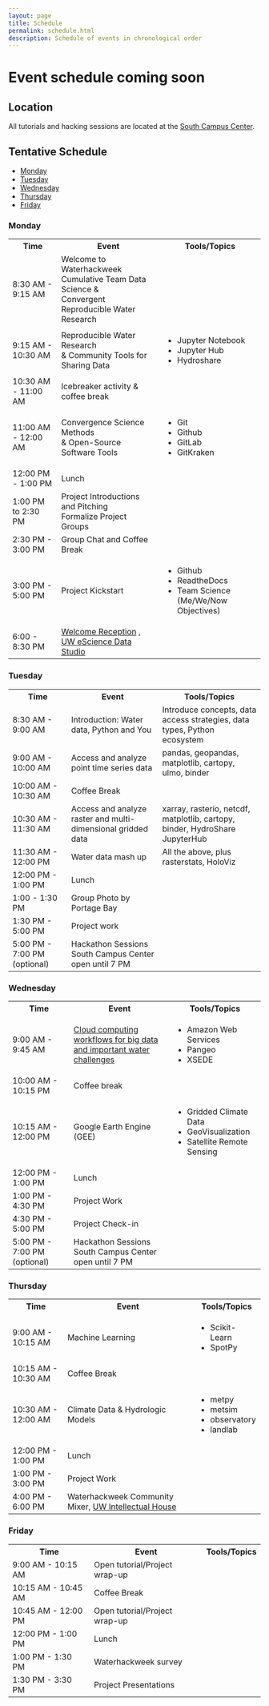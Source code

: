```yaml
---
layout: page
title: Schedule
permalink: schedule.html
description: Schedule of events in chronological order 
---
```

# Event schedule coming soon


## Location

All tutorials and hacking sessions are located at the <a href="https://www.google.com/maps/place/South+Campus+Center+(SOCC)/@47.6486189,-122.3265906,14z/data=!4m5!3m4!1s0x549014ee985979b3:0x76193ba01e011bc3!8m2!3d47.6494921!4d-122.3109317">South Campus Center</a>.

## Tentative Schedule

- [Monday](#monday)
- [Tuesday](#tuesday)
- [Wednesday](#wednesday)
- [Thursday](#thursday)
- [Friday](#friday)

### Monday

<table>

<tbody>

<tr>

<th>Time</th>

<th>Event</th>

<th>Tools/Topics</th>

<!--<th>Instructors</th>-->

</tr>

<tr>

<td>8:30 AM - 9:15 AM</td>

<td>Welcome to Waterhackweek <br/> Cumulative Team Data Science & <br/> Convergent Reproducible Water Research</td>

<!--<td>Waterhackweek adminstrative team </td>-->

</tr>

<tr>

<td>9:15 AM - 10:30 AM</td>

<!---
<td><a href="insert link here">Jupyter notebooks, Jupyter Hub and Hydroshare Tools Part I </a></td>
-->
<td> Reproducible Water Research <br/> & Community Tools for Sharing Data</td>
    
<td>
    <ul>
        <li>Jupyter Notebook</li>
        <li> Jupyter Hub </li>
        <li> Hydroshare </li>
    </ul>
</td>

<!--<td>Sarah, Jon, Anthony, Victoria</td>-->

</tr>

<tr>

<td>10:30 AM - 11:00 AM</td>

<td>Icebreaker activity & coffee break</td>

</tr>

<tr>

<td>11:00 AM - 12:00 AM</td>

<!---
<td><a href="insert link here">Jupyter notebooks, Jupyter Hub and Hydroshare tools </a></td>
-->
<td> Convergence Science Methods <br/> & Open-Source Software Tools  </td>

<td>
    <ul>
        <li>Git</li>
        <li>Github</li>
        <li>GitLab</li>
        <li>GitKraken</li>
    </ul>
</td>

<!--<td>Madhavi Srinivasan, Scott Black</td>-->

</tr>

<tr>

<td>12:00 PM - 1:00 PM</td>

<td>Lunch</td>

<td></td>

</tr>

<tr>

<td>1:00 PM to 2:30 PM</td>

<td>Project Introductions and Pitching <br/> Formalize Project Groups</td>

<td></td>

<!--<td>Everyone</td>-->

</tr>

<tr>

<td>2:30 PM - 3:00 PM</td>

<td> Group Chat and Coffee Break </td>

</tr>

<tr>

<td>3:00 PM - 5:00 PM</td>

<td>Project Kickstart </td>

<td>
    <ul>
        <li>Github</li>
        <li>ReadtheDocs</li>
        <li>Team Science (Me/We/Now Objectives)</li>
    </ul>
    
</td>

</tr>

<tr>

<td>6:00 - 8:30 PM</td>

<td> <a href="https://waterhackweek.github.io/events.html"> Welcome Reception</a> , <a href="https://www.google.com/maps/place/eScience+Institute/@47.6533665,-122.3117848,15z/data=!4m5!3m4!1s0x0:0x7c2434f079426d8c!8m2!3d47.6533665!4d-122.3117848">UW eScience Data Studio</a></td>

<!--<td>Waterhackweek and Friends</td>-->
<td></td>

</tr>

</tbody>

</table>

### Tuesday

<table>

<tbody>

<tr>

<th>Time</th>

<th>Event</th>

<th>Tools/Topics</th>

</tr>


<tr>
<td>8:30 AM - 9:00 AM</td>
<td>Introduction: Water data, Python and You</td>
<!--<td>Bart Nijssen</td>-->
<td>Introduce concepts, data access strategies, data types, Python ecosystem
</td>
</tr>

<tr>
<td>9:00 AM - 10:00 AM</td>
<!--<td>Yifan Chen</td>-->
<td>Access and analyze point time series data</td>
<td>pandas, geopandas, matplotlib, cartopy, ulmo, binder
</td>
</tr>

<tr>
<td>10:00 AM - 10:30 AM</td>
<td>Coffee Break</td>
<td></td>
</tr>

<tr>
<td>10:30 AM - 11:30 AM</td>
<!--<td>Steven Pestana</td>-->
<td>Access and analyze raster and multi-dimensional gridded data</td>
<td>xarray, rasterio, netcdf, matplotlib, cartopy, binder, HydroShare JupyterHub
</td>
</tr>

<tr>
<td>11:30 AM - 12:00 PM</td>
<!--<td>Emilio Mayorga</td>-->
<td>Water data mash up</td>
<td>All the above, plus rasterstats, HoloViz
</td>
</tr>


<tr>

<td>12:00 PM - 1:00 PM</td>

<td>Lunch</td>

<td></td>

</tr>
<tr>

<td>1:00 - 1:30 PM</td>

<td>Group Photo by Portage Bay</td>

<td></td>

</tr>
<tr>

<td>1:30 PM - 5:00 PM</td>
<td>Project work</td>
<td></td>
</tr>

<tr>

<td>5:00 PM - 7:00 PM (optional)</td>

<td>Hackathon Sessions South Campus Center open until 7 PM</td>
<td></td>

<!--<td>Everyone</td>-->

</tr>

</tbody>

</table>

### Wednesday

<table>

<tbody>

<tr>

<th>Time</th>

<th>Event</th>

<th>Tools/Topics</th>

</tr>

<tr>

<td>9:00 AM - 9:45 AM</td>

<td> <a href="https://amanda-tan.github.io/cloud101_aws/">Cloud computing workflows for big data and important water challenges</a></td>

<td> 
    <ul>
        <li>Amazon Web Services</li>
        <li>Pangeo</li>
        <li>XSEDE</li>
    </ul>
</td>

</tr>

<tr> 

<td>10:00 AM - 10:15 PM</td>

<td>Coffee break</td>

<td></td>

</tr>

<tr> 

<td>10:15 AM - 12:00 PM</td>

<td>Google Earth Engine (GEE)</td>

<td>
    <ul>
        <li>Gridded Climate Data</li>
        <li>GeoVisualization</li>
        <li>Satellite Remote Sensing</li>
    </ul>
</td>

<!--<td>Claire Beveridge and Friends</td>-->

</tr>
<tr>

<td>12:00 PM - 1:00 PM</td>

<td>Lunch</td>

<td></td>

</tr>

<tr>

<td>1:00 PM - 4:30 PM</td>

<td>Project Work</td>

<td></td>

</tr>

<tr>

<td>4:30 PM - 5:00 PM</td>

<td>Project Check-in</td>

<td></td>

</tr>

<tr>

<td>5:00 PM - 7:00 PM (optional)</td>

<td>Hackathon Sessions South Campus Center open until 7 PM</td>

<td></td>

</tr>

</tbody>

</table>

### Thursday

<table>

<tbody>

<tr>

<th>Time</th>

<th>Event</th>

<th>Tools/Topics</th>

</tr>

<tr>

<td>9:00 AM - 10:15 AM</td>

<td>Machine Learning</td>

<td>
<ul>
    <li>Scikit-Learn</li>
    <li> SpotPy</li>
    </ul>
</td>

</tr>

<tr>

<td>10:15 AM - 10:30 AM</td>

<td>Coffee Break</td>

<td></td>

</tr>

<tr>

<td>10:30 AM - 12:00 AM</td>

<td>Climate Data  & Hydrologic Models</td>

<td>
    <ul>
        <li>metpy</li>
        <li>metsim</li>
        <li>observatory</li>
        <li>landlab</li>
    </ul>
</td>

</tr>

<tr>

<td>12:00 PM - 1:00 PM</td>

<td>Lunch</td>

<td></td>

</tr>

<tr>

<td>1:00 PM - 3:00 PM</td>

<td>Project Work</td>

<td></td>

</tr>

<tr>

<td>4:00 PM - 6:00 PM</td>

<td>Waterhackweek Community Mixer, <a href="http://www.washington.edu/diversity/tribal-relations/intellectual-house/">UW Intellectual House</a></td>

<td></td>

</tr>

</tbody>

</table>

### Friday

<table>

<tbody>

<tr>

<th>Time</th>

<th>Event</th>

<th>Tools/Topics</th>

</tr>

<tr>

<td>9:00 AM - 10:15 AM </td>

<td>Open tutorial/Project wrap-up</td>

<td></td>

</tr>


<tr>

<td>10:15 AM - 10:45 AM</td>

<td>Coffee Break</td>

<td></td>

</tr>

<tr>

<td>10:45 AM - 12:00 PM</td>

<td>Open tutorial/Project wrap-up</td>

<td></td>

</tr>

<tr>

<td>12:00 PM - 1:00 PM</td>

<td>Lunch</td>

<td></td>

</tr>

<tr>

<td>1:00 PM - 1:30 PM</td>

<td>Waterhackweek survey</td>

<td></td>

</tr>

<tr>

<td>1:30 PM - 3:30 PM</td>

<td>Project Presentations</td>

<td></td>

</tr>

</tbody>

</table>



<!---
* Version control (Git, Github)
* Hydroshare CUAHSI Hydrologic Information System (JupyterHub CI)
* Data and model archiving in collaborative research 
* Leveraging community water data services, data encodings, and access libraries (ulmo, WOFpy)
* Publication of reproducible models (Landlab + HydroShare)
* Hydrologic Model Construction and Testing of Modeling Hypotheses (SUMMA)
* Model Optimization, Machine Learning (Spotypy)
* Cloud big data (Xarray, Dask)
* Visualization 
* Working with spatial datasets
* Google Earth Engine 
-->
